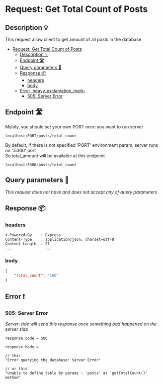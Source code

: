 # Request: Get Total Count of Posts

## Description :bulb:
This request allow client to get amount of all posts in the database  
- [Request: Get Total Count of Posts](#request-get-total-count-of-posts)
  - [Description :bulb:](#description-bulb)
  - [Endpoint :motorway:](#endpoint-motorway)
  - [Query parameters :pencil:](#query-parameters-pencil)
  - [Response :package:](#response-package)
    - [headers](#headers)
    - [body](#body)
  - [Error :heavy\_exclamation\_mark:](#error-heavy_exclamation_mark)
    - [505: Server Error](#505-server-error)

## Endpoint :motorway:
Mainly, you should set your own PORT once you want to run server
```
localhost:PORT/posts/total_count
```
By default, if there is not specified 'PORT' environment param, server runs on ':5300' port    
So total_amount will be available at this endpoint
```
localhost:5300/posts/total_count
```

## Query parameters :pencil:    
*This request does not have and does not accept any of query parameters*


## Response :package:
### headers
```
X-Powered-By    : Express
Content-Type    : application/json; charset=utf-8
Content-Length  : 21
...               ...
```
### body
```json
{
    "total_count": "100"
}
```
## Error :heavy_exclamation_mark:
### 505: Server Error
*Server-side will send this response once something bad happened on the server side*
```
response.code = 500
```
```
response.body =

// this
"Error querying the database: Server Error"

// or this
"Unable to define table by params : 'posts' at 'getTotalCount()' method"
```